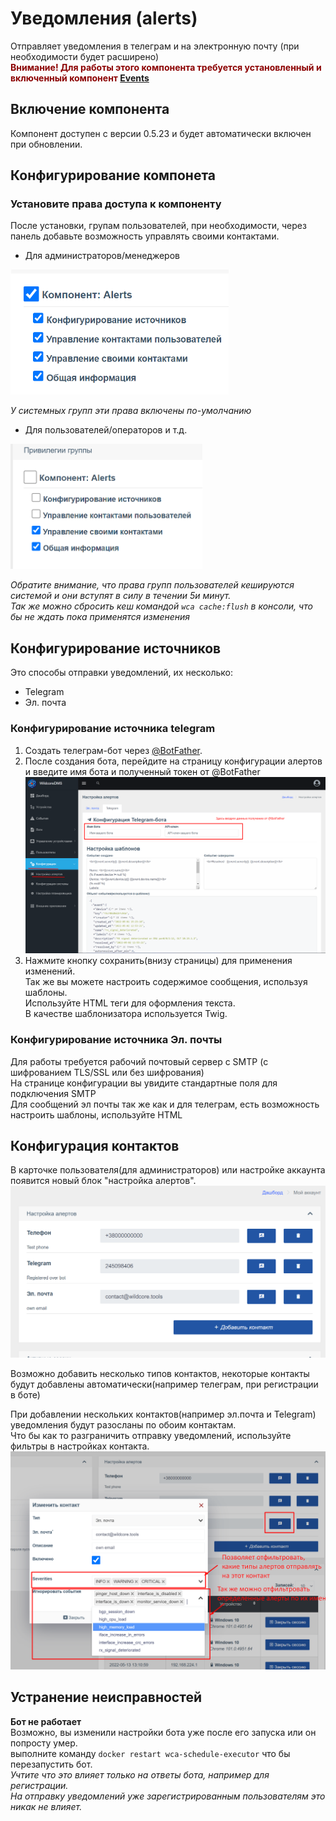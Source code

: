 # Уведомления (alerts)
Отправляет уведомления в телеграм и на электронную почту (при необходимости будет расширено)    
<span style="color: darkred; font-weight: bold">Внимание! Для работы этого компонента требуется установленный и включенный компонент [Events](./events.md)</span>

## Включение компонента   
Компонент доступен с версии 0.5.23 и будет автоматически включен при обновлении.


## Конфигурирование компонета 
### Установите права доступа к компоненту
После установки, групам пользователей, при необходимости, через панель добавьте возможность управлять своими контактами. 
* Для администраторов/менеджеров     
<img height="200" src="../res/alerts_permissions_admin.png"/>

*У системных групп эти права включены по-умолчанию*

* Для пользователей/операторов и т.д.        
<img height="200" src="../res/alerts_permissions_user.png"/>


*Обратите внимание, что права групп пользователей кешируются системой и они вступят в силу в течении 5и минут.*    
*Так же можно сбросить кеш командой `wca cache:flush` в консоли, что бы не ждать пока применятся изменения*   

## Конфигурирование источников    
Это способы отправки уведомлений, их несколько: 
* Telegram    
* Эл. почта    

### Конфигурирование источника telegram
1. Создать телеграм-бот через [@BotFather](https://t.me/BotFather).
2. После создания бота, перейдите на страницу конфигурации алертов и введите имя бота и полученный токен от @BotFather
   ![](../res/alerts_configure_telegram.png)
3. Нажмите кнопку сохранить(внизу страницы) для применения изменений.       
Так же вы можете настроить содержимое сообщения, используя шаблоны.   
Используйте HTML теги для оформления текста.   
В качестве шаблонизатора используется Twig.     

### Конфигурирование источника Эл. почты 
Для работы требуется рабочий почтовый сервер с SMTP (с шифрованием TLS/SSL или без шифрования)    
На странице конфигурации вы увидите стандартные поля для подключения SMTP       
Для сообщений эл почты так же как и для телеграм, есть возможность настроить шаблоны, используйте HTML 


## Конфигурация контактов    
В карточке пользователя(для администраторов) или настройке аккаунта появится новый блок "настройка алертов".
![](../res/alerts_contact_block.png)     

Возможно добавить несколько типов контактов, некоторые контакты будут добавлены автоматически(например телеграм, при регистрации в боте)     
     
При добавлении нескольких контактов(например эл.почта и Telegram) уведомления будут разосланы по обоим контактам.    
Что бы как то разграничить отправку уведомлений, используйте фильтры в настройках контакта.     
![](../res/alerts_filters.png)      


## Устранение неисправностей
**Бот не работает**    
Возможно, вы изменили настройки бота уже после его запуска или он попросту умер.   
выполните команду `docker restart wca-schedule-executor` что бы перезапустить бот.    
*Учтите что это влияет только на ответы бота, например для регистрации.    
На отправку уведомлений уже зарегистрированным пользователям это никак не влияет.*
